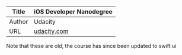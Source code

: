 Title  | iOS Developer Nanodegree
-------|-------------------
Author | Udacity
URL    | [udacity.com](https://www.udacity.com/course/ios-developer-nanodegree--nd003)

Note that these are old, the course has since been updated to swift ui 
